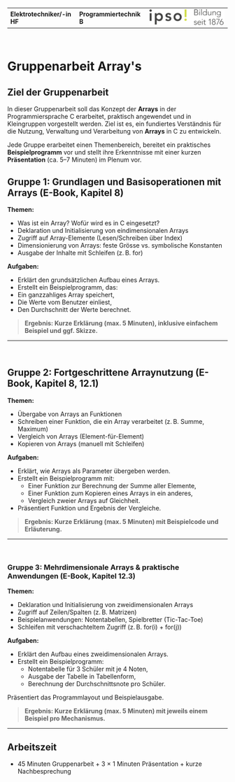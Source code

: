 |                             |                          |                                        |
| --------------------------- | ------------------------ | -------------------------------------- |
| **Elektrotechniker/-in HF** | **Programmiertechnik B** | ![IPSO Logo](./x_gitres/ipso_logo.png) |

</br>

# Gruppenarbeit Array's

## Ziel der Gruppenarbeit

In dieser Gruppenarbeit soll das Konzept der **Arrays** in der Programmiersprache C erarbeitet, praktisch angewendet und in Kleingruppen vorgestellt werden. Ziel ist es, ein fundiertes Verständnis für die Nutzung, Verwaltung und Verarbeitung von **Arrays** in C zu entwickeln.

Jede Gruppe erarbeitet einen Themenbereich, bereitet ein praktisches **Beispielprogramm** vor und stellt ihre Erkenntnisse mit einer kurzen **Präsentation** (ca. 5–7 Minuten) im Plenum vor.

## Gruppe 1: Grundlagen und Basisoperationen mit Arrays (E-Book, Kapitel 8)

**Themen:**

- Was ist ein Array? Wofür wird es in C eingesetzt?
- Deklaration und Initialisierung von eindimensionalen Arrays
- Zugriff auf Array-Elemente (Lesen/Schreiben über Index)
- Dimensionierung von Arrays: feste Grösse vs. symbolische Konstanten
- Ausgabe der Inhalte mit Schleifen (z. B. for)

**Aufgaben:**

- Erklärt den grundsätzlichen Aufbau eines Arrays.
- Erstellt ein Beispielprogramm, das:
- Ein ganzzahliges Array speichert,
- Die Werte vom Benutzer einliest,
- Den Durchschnitt der Werte berechnet.

> **Ergebnis: Kurze Erklärung (max. 5 Minuten), inklusive einfachem Beispiel und ggf. Skizze.**

---

</br>

## Gruppe 2: Fortgeschrittene Arraynutzung (E-Book, Kapitel 8, 12.1)

**Themen:**

- Übergabe von Arrays an Funktionen
- Schreiben einer Funktion, die ein Array verarbeitet (z. B. Summe, Maximum)
- Vergleich von Arrays (Element-für-Element)
- Kopieren von Arrays (manuell mit Schleifen)

**Aufgaben:**

- Erklärt, wie Arrays als Parameter übergeben werden.
- Erstellt ein Beispielprogramm mit:
  - Einer Funktion zur Berechnung der Summe aller Elemente,
  - Einer Funktion zum Kopieren eines Arrays in ein anderes,
  - Vergleich zweier Arrays auf Gleichheit.
- Präsentiert Funktion und Ergebnis der Vergleiche.

> **Ergebnis: Kurze Erklärung (max. 5 Minuten) mit Beispielcode und Erläuterung.**

---

</br>

### Gruppe 3: Mehrdimensionale Arrays & praktische Anwendungen (E-Book, Kapitel 12.3)

**Themen:**

- Deklaration und Initialisierung von zweidimensionalen Arrays
- Zugriff auf Zeilen/Spalten (z. B. Matrizen)
- Beispielanwendungen: Notentabellen, Spielbretter (Tic-Tac-Toe)
- Schleifen mit verschachteltem Zugriff (z. B. for(i) + for(j))

**Aufgaben:**

- Erklärt den Aufbau eines zweidimensionalen Arrays.
- Erstellt ein Beispielprogramm:
  - Notentabelle für 3 Schüler mit je 4 Noten,
  - Ausgabe der Tabelle in Tabellenform,
  - Berechnung der Durchschnittsnote pro Schüler.

Präsentiert das Programmlayout und Beispielausgabe.

> **Ergebnis: Kurze Erklärung (max. 5 Minuten) mit jeweils einem Beispiel pro Mechanismus.**

---

## Arbeitszeit

- 45 Minuten Gruppenarbeit + 3 × 1 Minuten Präsentation + kurze Nachbesprechung
